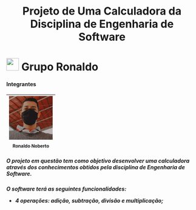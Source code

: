 <h1 align="center"> Projeto de Uma Calculadora da Disciplina de Engenharia de Software <h1>
<img src = "https://user-images.githubusercontent.com/63050133/156777293-72a6e681-2582-4a9d-ad92-09d1181d47c7.gif" width = 33px height = 33px> Grupo Ronaldo
 
#### Integrantes
 
| [<img src="./ronaldo.jpeg" width=115><br><sub>Ronaldo Noberto</sub>](https://github.com/Ronaldo913) |
| :---: |

 <h5>O projeto em questão tem como objetivo desenvolver uma calculadora através dos conhecimentos obtidos pela disciplina de Engenharia de Software.<h5>
 
 O software terá as seguintes funcionalidades:
  
 - 4 operações: adição, subtração, divisão e multiplicação;
  
